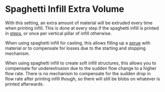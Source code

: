 Spaghetti Infill Extra Volume
====
With this setting, an extra amount of material will be extruded every time when printing infill. This is done at every step if the spaghetti infill is printed in [steps](spaghetti_infill_stepped.md), or once per vertical pillar of infill otherwise.

When using spaghetti infill for casting, this allows filling up a [sprue](https://en.wikipedia.org/wiki/Sprue_\(manufacturing\)) with material or to compensate for losses due to the starting and stopping mechanism.

When using spaghetti infill to create soft infill structures, this allows you to compensate for underextrusion due to the sudden flow change to a higher flow rate. There is no mechanism to compensate for the sudden drop in flow rate after printing infill though, so there will still be blobs on whatever is printed afterwards. 